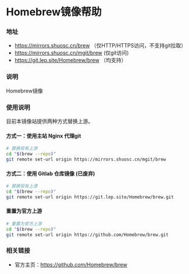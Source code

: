 #  Homebrew镜像帮助

###  地址 

- https://mirrors.shuosc.cn/brew （仅HTTP/HTTPS访问，不支持git拉取）
- https://mirrors.shuosc.cn/mgit/brew (仅git访问)
- https://git.lep.site/Homebrew/brew （均支持）

###  说明

Homebrew镜像

### 使用说明 

目前本镜像站提供两种方式替换上游。

#### 方式一：使用主站 Nginx 代理git

```bash
# 替换现有上游
cd "$(brew --repo)"
git remote set-url origin https://mirrors.shuosc.cn/mgit/brew
```

#### 方式二：使用 Gitlab 仓库镜像 (已废弃)

```bash
# 替换现有上游
cd "$(brew --repo)"
git remote set-url origin https://git.lep.site/Homebrew/brew.git
```

#### 重置为官方上游

```bash
# 重置为官方上游 
cd "$(brew --repo)"
git remote set-url origin https://github.com/Homebrew/brew.git
```

### 相关链接 

- 官方主页：https://github.com/Homebrew/brew